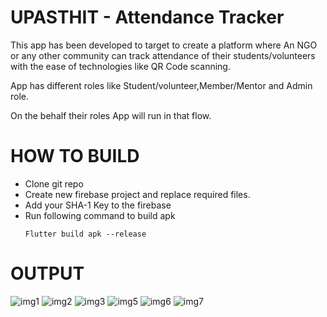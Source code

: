 # UPASTHIT - Attendance Tracker 

This app has been developed to target to create a platform where An NGO or any other community can track attendance of their students/volunteers with the ease of technologies like QR Code scanning.

App has different roles like Student/volunteer,Member/Mentor and Admin role.

On the behalf their roles App will run in that flow.

# HOW TO BUILD

- Clone git repo
- Create new firebase project and replace required files.
- Add your SHA-1 Key to the firebase
- Run following command to build apk
   ```
  Flutter build apk --release
  ```

# OUTPUT

![img1](screenshots/1.png)   ![img2](screenshots/2.png)
![img3](screenshots/3.png)   ![img5](screenshots/5.png)
![img6](screenshots/8.png)   ![img7](screenshots/10.png)








